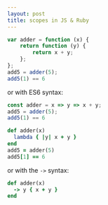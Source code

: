 ```yaml
---
layout: post
title: scopes in JS & Ruby
---
```



```javascript
var adder = function (x) {
    return function (y) {
        return x + y;
    };
};
add5 = adder(5);
add5(1) == 6
```
or with ES6 syntax:

```js
const adder = x => y => x + y;
add5 = adder(5);
add5(1) == 6
```



```ruby
def adder(x)
  lambda { |y| x + y }
end
add5 = adder(5)
add5[1] == 6
```
or with the `->` syntax:

```ruby
def adder(x)
  -> y { x + y }
end
```
